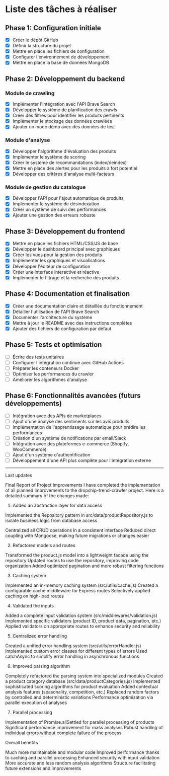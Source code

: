 # Liste des tâches à réaliser

## Phase 1: Configuration initiale

- [x] Créer le dépôt GitHub
- [x] Définir la structure du projet
- [x] Mettre en place les fichiers de configuration
- [x] Configurer l'environnement de développement
- [x] Mettre en place la base de données MongoDB

## Phase 2: Développement du backend

### Module de crawling
- [x] Implémenter l'intégration avec l'API Brave Search
- [x] Développer le système de planification des crawls
- [x] Créer des filtres pour identifier les produits pertinents
- [x] Implémenter le stockage des données crawlées
- [x] Ajouter un mode démo avec des données de test

### Module d'analyse
- [x] Développer l'algorithme d'évaluation des produits
- [x] Implémenter le système de scoring
- [x] Créer le système de recommandations (index/deindex)
- [x] Mettre en place des alertes pour les produits à fort potentiel
- [x] Développer des critères d'analyse multi-facteurs

### Module de gestion du catalogue
- [x] Développer l'API pour l'ajout automatique de produits
- [x] Implémenter le système de désindexation
- [x] Créer un système de suivi des performances
- [x] Ajouter une gestion des erreurs robuste

## Phase 3: Développement du frontend

- [x] Mettre en place les fichiers HTML/CSS/JS de base
- [x] Développer le dashboard principal avec graphiques
- [x] Créer les vues pour la gestion des produits
- [x] Implémenter les graphiques et visualisations
- [x] Développer l'éditeur de configuration
- [x] Créer une interface interactive et réactive
- [x] Implémenter le filtrage et la recherche des produits

## Phase 4: Documentation et finalisation

- [x] Créer une documentation claire et détaillée du fonctionnement
- [x] Détailler l'utilisation de l'API Brave Search
- [x] Documenter l'architecture du système
- [x] Mettre à jour le README avec des instructions complètes
- [x] Ajouter des fichiers de configuration par défaut

## Phase 5: Tests et optimisation

- [ ] Écrire des tests unitaires
- [ ] Configurer l'intégration continue avec GitHub Actions
- [ ] Préparer les conteneurs Docker
- [ ] Optimiser les performances du crawler
- [ ] Améliorer les algorithmes d'analyse

## Phase 6: Fonctionnalités avancées (futurs développements)

- [ ] Intégration avec des APIs de marketplaces
- [ ] Ajout d'une analyse des sentiments sur les avis produits
- [ ] Implémentation de l'apprentissage automatique pour prédire les performances
- [ ] Création d'un système de notifications par email/Slack
- [ ] Intégration avec des plateformes e-commerce (Shopify, WooCommerce)
- [ ] Ajout d'un système d'authentification
- [ ] Développement d'une API plus complète pour l'intégration externe

----
Last updates

Final Report of Project Improvements
I have completed the implementation of all planned improvements to the dropship-trend-crawler project. Here is a detailed summary of the changes made:

1. Added an abstraction layer for data access

Implemented the Repository pattern in src/data/productRepository.js to isolate business logic from database access

Centralized all CRUD operations in a consistent interface
Reduced direct coupling with Mongoose, making future migrations or changes easier

2. Refactored models and routes

Transformed the product.js model into a lightweight facade using the repository
Updated routes to use the repository, improving code organization
Added optimized pagination and more robust filtering functions

3. Caching system

Implemented an in-memory caching system (src/utils/cache.js)
Created a configurable cache middleware for Express routes
Selectively applied caching on high-load routes

4. Validated the inputs

Added a complete input validation system (src/middlewares/validation.js)
Implemented specific validators (product ID, product data, pagination, etc.)
Applied validators on appropriate routes to enhance security and reliability

5. Centralized error handling

Created a unified error handling system (src/utils/errorHandler.js)
Implemented custom error classes for different types of errors
Used catchAsync to simplify error handling in asynchronous functions

6. Improved parsing algorithm

Completely refactored the parsing system into specialized modules
Created a product category database (src/data/productCategories.js)
Implemented sophisticated scoring algorithms for product evaluation
Added contextual analysis features (seasonality, competition, etc.)
Replaced random factors by controlled and deterministic variations
Performance optimization via parallel execution of analyses

7. Parallel processing

Implementation of Promise.allSettled for parallel processing of products
Significant performance improvement for mass analyses
Robust handling of individual errors without complete failure of the process

Overall benefits

Much more maintainable and modular code
Improved performance thanks to caching and parallel processing
Enhanced security with input validation
More accurate and less random analysis algorithms
Structure facilitating future extensions and improvements

